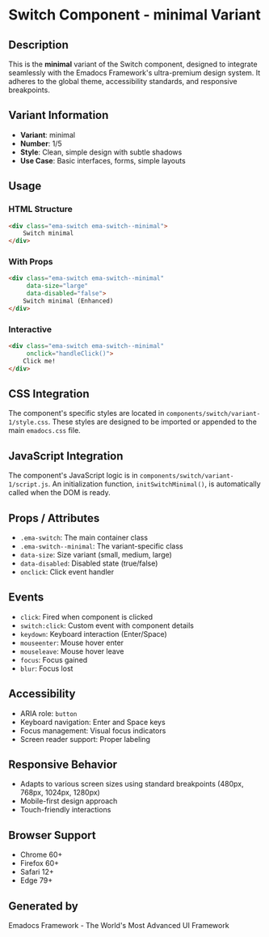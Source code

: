 # Switch Component - minimal Variant

## Description
This is the **minimal** variant of the Switch component, designed to integrate seamlessly with the Emadocs Framework's ultra-premium design system. It adheres to the global theme, accessibility standards, and responsive breakpoints.

## Variant Information
- **Variant**: minimal
- **Number**: 1/5
- **Style**: Clean, simple design with subtle shadows
- **Use Case**: Basic interfaces, forms, simple layouts

## Usage

### HTML Structure
```html
<div class="ema-switch ema-switch--minimal">
    Switch minimal
</div>
```

### With Props
```html
<div class="ema-switch ema-switch--minimal" 
     data-size="large" 
     data-disabled="false">
    Switch minimal (Enhanced)
</div>
```

### Interactive
```html
<div class="ema-switch ema-switch--minimal" 
     onclick="handleClick()">
    Click me!
</div>
```

## CSS Integration
The component's specific styles are located in `components/switch/variant-1/style.css`. These styles are designed to be imported or appended to the main `emadocs.css` file.

## JavaScript Integration
The component's JavaScript logic is in `components/switch/variant-1/script.js`. An initialization function, `initSwitchMinimal()`, is automatically called when the DOM is ready.

## Props / Attributes
- `.ema-switch`: The main container class
- `.ema-switch--minimal`: The variant-specific class
- `data-size`: Size variant (small, medium, large)
- `data-disabled`: Disabled state (true/false)
- `onclick`: Click event handler

## Events
- `click`: Fired when component is clicked
- `switch:click`: Custom event with component details
- `keydown`: Keyboard interaction (Enter/Space)
- `mouseenter`: Mouse hover enter
- `mouseleave`: Mouse hover leave
- `focus`: Focus gained
- `blur`: Focus lost

## Accessibility
- ARIA role: `button`
- Keyboard navigation: Enter and Space keys
- Focus management: Visual focus indicators
- Screen reader support: Proper labeling

## Responsive Behavior
- Adapts to various screen sizes using standard breakpoints (480px, 768px, 1024px, 1280px)
- Mobile-first design approach
- Touch-friendly interactions

## Browser Support
- Chrome 60+
- Firefox 60+
- Safari 12+
- Edge 79+

## Generated by
Emadocs Framework - The World's Most Advanced UI Framework
